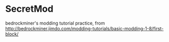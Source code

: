 # SecretMod
bedrockminer's modding tutorial practice, from http://bedrockminer.jimdo.com/modding-tutorials/basic-modding-1-8/first-block/

